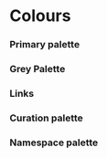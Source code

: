 # Colours

### Primary palette

<div class="box-colour colour-sapphire-blue" data-name="$colour-sapphire-blue"></div>
<div class="box-colour colour-sea-blue" data-name="$colour-sea-blue" ></div>
<div class="box-colour colour-vivid-cerulean" data-name="$colour-vivid-cerulean" ></div>
<div class="box-colour colour-medium-turquoise" data-name="$colour-medium-turquoise" ></div>
<div class="box-colour colour-diamond" data-name="$colour-diamond" ></div>
<div class="box-colour colour-bubbles" data-name="$colour-bubbles" ></div>

### Grey Palette

<div class="box-colour colour-yankees-blue" data-name="$colour-yankees-blue" ></div>
<div class="box-colour colour-charcoal" data-name="$colour-charcoal" ></div>
<div class="box-colour colour-independence" data-name="$colour-independence" ></div>
<div class="box-colour colour-weldon-blue" data-name="$colour-weldon-blue" ></div>
<div class="box-colour colour-pastel-blue" data-name="$colour-pastel-blue" ></div>
<div class="box-colour colour-azureish-white" data-name="$colour-azureish-white" ></div>
<div class="box-colour colour-sky-white" data-name="$colour-sky-white" ></div>

### Links

<div class="box-colour colour-dark-imperial-blue" data-name="$colour-dark-imperial-blue" ></div>
<div class="box-colour colour-imperial-blue" data-name="$colour-imperial-blue" ></div>

### Curation palette

<div class="box-colour colour-reviewed" data-name="$colour-reviewed" ></div>
<div class="box-colour colour-unreviewed" data-name="$colour-unreviewed" ></div>

### Namespace palette

<div class="box-colour colour-uniref" data-name="$colour-uniref" ></div>
<div class="box-colour colour-uniparc" data-name="$colour-uniparc" ></div>
<div class="box-colour colour-proteomes" data-name="$colour-proteomes" ></div>
<div class="box-colour colour-supporting-data" data-name="$colour-supporting-data" ></div>
<div class="box-colour colour-help" data-name="$colour-help" ></div>
<div
  class="box-colour colour-annotation-systems"
  data-name="$colour-annotation-systems"
></div>
